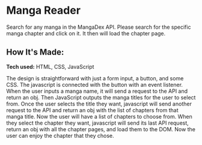 # Manga Reader
Search for any manga in the MangaDex API. Please search for the specific manga chapter and click on it. It then will load the chapter page.

## How It's Made:
**Tech used:** HTML, CSS, JavaScript

The design is straightforward with just a form input, a button, and some CSS. The javascript is connected with the button with an event listener. When the user inputs a manga name, it will send a request to the API and return an obj. Then JavaScript outputs the manga titles for the user to select from. Once the user selects the title they want, javascript will send another request to the API and return an obj with the list of chapters from that manga title. Now the user will have a list of chapters to choose from. When they select the chapter they want, javascript will send its last API request, return an obj with all the chapter pages, and load them to the DOM. Now the user can enjoy the chapter that they chose.
